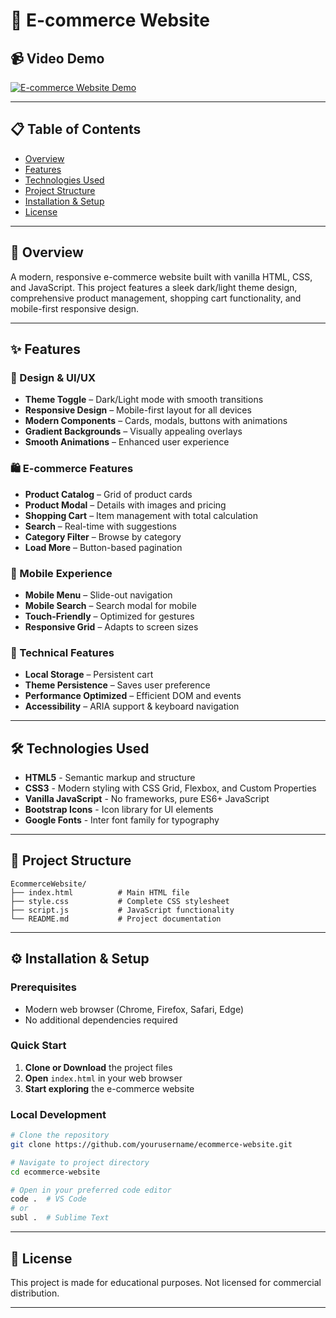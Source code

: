# 🛒 E-commerce Website

## 📹 Video Demo

[![E-commerce Website Demo](https://img.shields.io/badge/Watch-Demo%20Video-blue?style=for-the-badge&logo=youtube)]()

---

## 📋 Table of Contents

- [Overview](#overview)
- [Features](#features)
- [Technologies Used](#technologies-used)
- [Project Structure](#project-structure)
- [Installation & Setup](#installation--setup)
- [License](#license)

---

## 🎯 Overview

A modern, responsive e-commerce website built with vanilla HTML, CSS, and JavaScript. This project features a sleek dark/light theme design, comprehensive product management, shopping cart functionality, and mobile-first responsive design.

---

## ✨ Features

### 🎨 Design & UI/UX
- **Theme Toggle** – Dark/Light mode with smooth transitions  
- **Responsive Design** – Mobile-first layout for all devices  
- **Modern Components** – Cards, modals, buttons with animations  
- **Gradient Backgrounds** – Visually appealing overlays  
- **Smooth Animations** – Enhanced user experience

### 🛍️ E-commerce Features
- **Product Catalog** – Grid of product cards  
- **Product Modal** – Details with images and pricing  
- **Shopping Cart** – Item management with total calculation  
- **Search** – Real-time with suggestions  
- **Category Filter** – Browse by category  
- **Load More** – Button-based pagination

### 📱 Mobile Experience
- **Mobile Menu** – Slide-out navigation  
- **Mobile Search** – Search modal for mobile  
- **Touch-Friendly** – Optimized for gestures  
- **Responsive Grid** – Adapts to screen sizes

### 🔧 Technical Features
- **Local Storage** – Persistent cart  
- **Theme Persistence** – Saves user preference  
- **Performance Optimized** – Efficient DOM and events  
- **Accessibility** – ARIA support & keyboard navigation

---

## 🛠️ Technologies Used

- **HTML5** - Semantic markup and structure
- **CSS3** - Modern styling with CSS Grid, Flexbox, and Custom Properties
- **Vanilla JavaScript** - No frameworks, pure ES6+ JavaScript
- **Bootstrap Icons** - Icon library for UI elements
- **Google Fonts** - Inter font family for typography

---

## 📁 Project Structure

```
EcommerceWebsite/
├── index.html          # Main HTML file
├── style.css           # Complete CSS stylesheet
├── script.js           # JavaScript functionality
└── README.md           # Project documentation
```
---

## ⚙️ Installation & Setup

### Prerequisites
- Modern web browser (Chrome, Firefox, Safari, Edge)
- No additional dependencies required

### Quick Start
1. **Clone or Download** the project files
2. **Open** `index.html` in your web browser
3. **Start exploring** the e-commerce website

### Local Development
```bash
# Clone the repository
git clone https://github.com/yourusername/ecommerce-website.git

# Navigate to project directory
cd ecommerce-website

# Open in your preferred code editor
code .  # VS Code
# or
subl .  # Sublime Text
```
---

## 📄 License

This project is made for educational purposes. Not licensed for commercial distribution.

---
